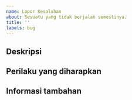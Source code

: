 ```yaml
---
name: Lapor Kesalahan
about: Sesuatu yang tidak berjalan semestinya.
title: ''
labels: bug
---
```


## Deskripsi

<!-- Deskripsikan kesalahan yang kamu temukan. -->

## Perilaku yang diharapkan

<!-- Apa yang seharusnya terjadi? -->

## Informasi tambahan

<!-- (Opsional) Informasi tambahan yang kamu pikir bisa membantu dalam proses debugging. -->
